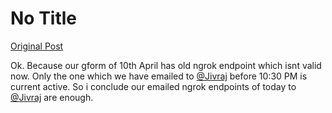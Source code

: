 # No Title

[Original Post](https://discourse.onlinedegree.iitm.ac.in/t/169029/635)

<p>Ok. Because our gform of 10th April has old ngrok endpoint which isnt valid now. Only the one which we have emailed to <a class="mention" href="/u/jivraj">@Jivraj</a> before 10:30 PM is current active. So i conclude our emailed ngrok endpoints of today to <a class="mention" href="/u/jivraj">@Jivraj</a> are enough.</p>